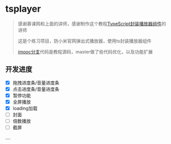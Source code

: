 # tsplayer
> 感谢慕课网和上面的讲师，感谢制作这个教程[TypeScript封装播放器组件](https://www.imooc.com/learn/1243 "简介：1、搭建TS开发环境 2、分析案例需求 3、了解什么是组件化 4、案例样式排版布局 5、功能模块组件化开发
")的讲师
>
>这是个练习项目，防小米官网弹出式播放器，使用ts封装播放器组件
>
>[imooc分支](https://github.com/ruizer/tsplayer/tree/imooc)代码是教程源码，master做了些代码优化，以及功能扩展

## 开发进度
- [x] 拖拽进度条/音量进度条
- [x] 点击进度条/音量进度条
- [x] 暂停功能
- [x] 全屏播放
- [x] loading加载
- [ ] 封面
- [ ] 倍数播放
- [ ] 截屏

....
